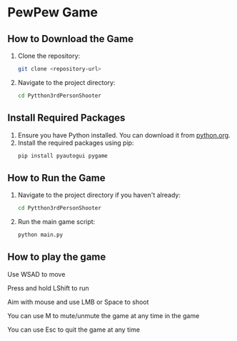 # PewPew Game

## How to Download the Game

1. Clone the repository:
   ```sh
   git clone <repository-url>
   ```
2. Navigate to the project directory:
   ```sh
   cd Pytthon3rdPersonShooter
   ```

## Install Required Packages

1. Ensure you have Python installed. You can download it from [python.org](https://www.python.org/).
2. Install the required packages using pip:
   ```sh
   pip install pyautogui pygame
   ```

## How to Run the Game

1. Navigate to the project directory if you haven't already:
   ```sh
   cd Pytthon3rdPersonShooter
   ```
2. Run the main game script:
   ```sh
   python main.py
   ```

## How to play the game

Use WSAD to move

Press and hold LShift to run

Aim with mouse and use LMB or Space to shoot

You can use M to mute/unmute the game at any time in the game

You can use Esc to quit the game at any time
